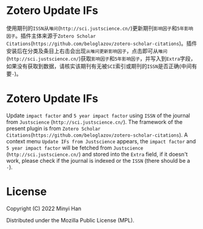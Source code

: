 
# Zotero Update IFs

使用期刊的`ISSN`从`唯问`(`http://sci.justscience.cn/`)更新期刊`影响因子`和`5年影响因子`。插件主体来源于`Zotero Scholar Citations`(`https://github.com/beloglazov/zotero-scholar-citations`)。插件安装后在分类及条目上右击会出现`从唯问更新影响因子`，点击即可从`唯问`(`http://sci.justscience.cn/`)获取`影响因子`和`5年影响因子`，并写入到`Extra`字段，如果没有获取到数据，请核实该期刊有无被`SCI`索引或期刊的`ISSN`是否正确(中间有要`-`)。


# Zotero Update IFs

Update `impact factor` and `5 year impact factor` using `ISSN` of the journal from `Justscience` (`http://sci.justscience.cn/`). The framework of the present plugin is from `Zotero Scholar Citations`(`https://github.com/beloglazov/zotero-scholar-citations`). A context menu `Update IFs from Justscience` appears, the  `impact factor` and `5 year impact factor` will be fetched from `Justscience` (`http://sci.justscience.cn/`) and stored into the `Extra` field, if it doesn't work, please check if the journal is indexed or the `ISSN` (there should be a `-`).


# License

Copyright (C) 2022 Minyi Han

Distributed under the Mozilla Public License (MPL).

